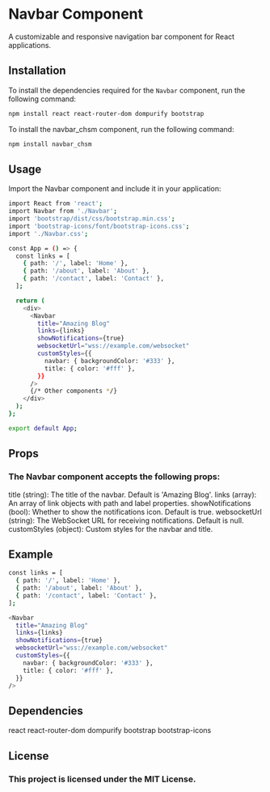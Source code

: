 # Navbar Component

A customizable and responsive navigation bar component for React applications.

## Installation

To install the dependencies required for the `Navbar` component, run the following command:

```sh
npm install react react-router-dom dompurify bootstrap
```

To install the navbar_chsm component, run the following command:
```bash
npm install navbar_chsm
```

## Usage
Import the Navbar component and include it in your application:

```sh
import React from 'react';
import Navbar from './Navbar';
import 'bootstrap/dist/css/bootstrap.min.css';
import 'bootstrap-icons/font/bootstrap-icons.css';
import './Navbar.css';

const App = () => {
  const links = [
    { path: '/', label: 'Home' },
    { path: '/about', label: 'About' },
    { path: '/contact', label: 'Contact' },
  ];

  return (
    <div>
      <Navbar
        title="Amazing Blog"
        links={links}
        showNotifications={true}
        websocketUrl="wss://example.com/websocket"
        customStyles={{
          navbar: { backgroundColor: '#333' },
          title: { color: '#fff' },
        }}
      />
      {/* Other components */}
    </div>
  );
};

export default App;
```

## Props
### The Navbar component accepts the following props:

title (string): The title of the navbar. Default is 'Amazing Blog'.
links (array): An array of link objects with path and label properties.
showNotifications (bool): Whether to show the notifications icon. Default is true.
websocketUrl (string): The WebSocket URL for receiving notifications. Default is null.
customStyles (object): Custom styles for the navbar and title.

## Example
```sh
const links = [
  { path: '/', label: 'Home' },
  { path: '/about', label: 'About' },
  { path: '/contact', label: 'Contact' },
];

<Navbar
  title="Amazing Blog"
  links={links}
  showNotifications={true}
  websocketUrl="wss://example.com/websocket"
  customStyles={{
    navbar: { backgroundColor: '#333' },
    title: { color: '#fff' },
  }}
/>
```

## Dependencies
react
react-router-dom
dompurify
bootstrap
bootstrap-icons

## License
### This project is licensed under the MIT License.
